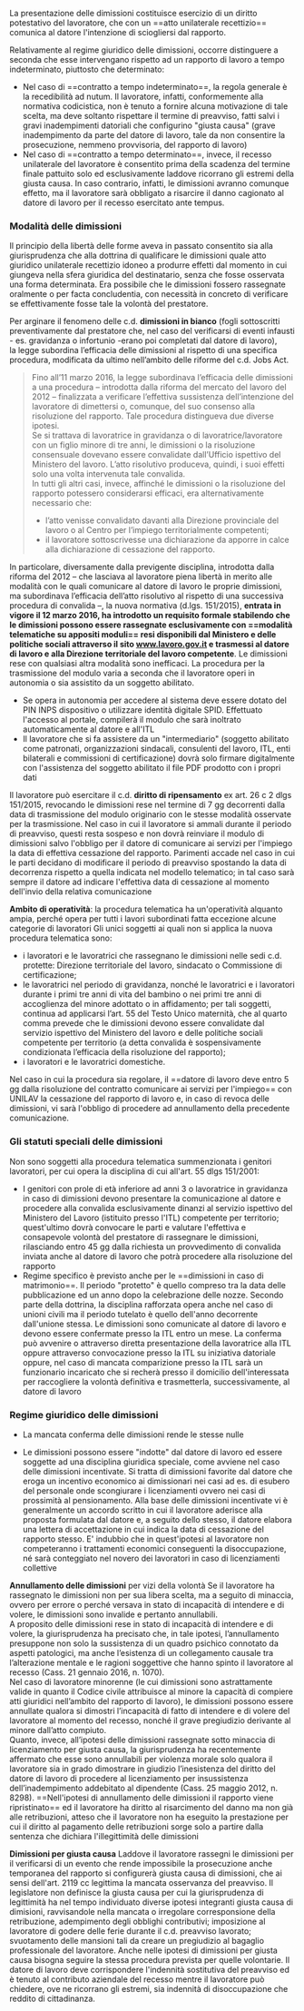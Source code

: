 La presentazione delle dimissioni costituisce esercizio di un diritto potestativo del lavoratore, che con un ==atto unilaterale recettizio== comunica al datore l'intenzione di sciogliersi dal rapporto.

Relativamente al regime giuridico delle dimissioni, occorre distinguere a seconda che esse intervengano rispetto ad un rapporto di lavoro a tempo indeterminato, piuttosto che determinato:
- Nel caso di ==contratto a tempo indeterminato==, la regola generale è la recedibilità ad nutum. Il lavoratore, infatti, conformemente alla normativa codicistica, non è tenuto a fornire alcuna motivazione di tale scelta, ma deve soltanto rispettare il termine di preavviso, fatti salvi i gravi inadempimenti datoriali che configurino "giusta causa" (grave inadempimento da parte del datore di lavoro, tale da non consentire la prosecuzione, nemmeno provvisoria, del rapporto di lavoro)
- Nel caso di ==contratto a tempo determinato==, invece, il recesso unilaterale del lavoratore è consentito prima della scadenza del termine finale pattuito solo ed esclusivamente laddove ricorrano gli estremi della giusta causa. In caso contrario, infatti, le dimissioni avranno comunque effetto, ma il lavoratore sarà obbligato a risarcire il danno cagionato al datore di lavoro per il recesso esercitato ante tempus.


### Modalità delle dimissioni
Il principio della libertà delle forme aveva in passato consentito sia alla giurisprudenza che alla dottrina di qualificare le dimissioni quale atto giuridico unilaterale recettizio idoneo a produrre effetti dal momento in cui giungeva nella sfera giuridica del destinatario, senza che fosse osservata una forma determinata. Era possibile che le dimissioni fossero rassegnate oralmente o per facta concludentia, con necessità in concreto di verificare se effettivamente fosse tale la volontà del prestatore.

Per arginare il fenomeno delle c.d. **dimissioni in bianco** (fogli sottoscritti preventivamente dal prestatore che, nel caso del verificarsi di eventi infausti - es. gravidanza o infortunio -erano poi completati dal datore di lavoro),  la legge subordina l’efficacia delle dimissioni al rispetto di una specifica procedura, modificata da ultimo nell’ambito delle riforme del c.d. Jobs Act.

>Fino all’11 marzo 2016, la legge subordinava l’efficacia delle dimissioni a una procedura – introdotta dalla riforma del mercato del lavoro del 2012 – finalizzata a verificare l’effettiva sussistenza dell’intenzione del lavoratore di dimettersi o, comunque, del suo consenso alla risoluzione del rapporto. Tale procedura distingueva due diverse ipotesi.   
>Se si trattava di lavoratrice in gravidanza o di lavoratrice/lavoratore con un figlio minore di tre anni, le dimissioni o la risoluzione consensuale dovevano essere convalidate dall’Ufficio ispettivo del Ministero del lavoro. L’atto risolutivo produceva, quindi, i suoi effetti solo una volta intervenuta tale convalida.  
>In tutti gli altri casi, invece, affinché le dimissioni o la risoluzione del rapporto potessero considerarsi efficaci, era alternativamente necessario che:  
>- l’atto venisse convalidato davanti alla Direzione provinciale del lavoro o al Centro per l’impiego territorialmente competenti;
>- il lavoratore sottoscrivesse una dichiarazione da apporre in calce alla dichiarazione di cessazione del rapporto.

In particolare, diversamente dalla previgente disciplina, introdotta dalla riforma del 2012 – che lasciava al lavoratore piena libertà in merito alle modalità con le quali comunicare al datore di lavoro le proprie dimissioni, ma subordinava l’efficacia dell’atto risolutivo al rispetto di una successiva procedura di convalida –, la nuova normativa (d.lgs. 151/2015), **entrata in vigore il 12 marzo 2016, ha introdotto un requisito formale stabilendo che le dimissioni possono essere rassegnate esclusivamente con ==modalità telematiche su appositi moduli== resi disponibili dal Ministero e delle politiche sociali attraverso il sito www.lavoro.gov.it e trasmessi al datore di lavoro e alla Direzione territoriale del lavoro competente**. Le dimissioni rese con qualsiasi altra modalità sono inefficaci.
La procedura per la trasmissione del modulo varia a seconda che il lavoratore operi in autonomia o sia assistito da un soggetto abilitato.
- Se opera in autonomia per accedere al sistema deve essere dotato del PIN INPS dispositivo o utilizzare identità digitale SPID. Effettuato l'accesso al portale, compilerà il modulo che sarà inoltrato automaticamente al datore e all'ITL
- Il lavoratore che si fa assistere da un "intermediario" (soggetto abilitato come patronati, organizzazioni sindacali, consulenti del lavoro, ITL, enti bilaterali e commissioni di certificazione) dovrà solo firmare digitalmente con l'assistenza del soggetto abilitato il file PDF prodotto con i propri dati

Il lavoratore può esercitare il c.d. **diritto di ripensamento** ex art. 26 c 2 dlgs 151/2015, revocando le dimissioni rese nel termine di 7 gg decorrenti dalla data di trasmissione del modulo originario con le stesse modalità osservate per la trasmissione. Nel caso in cui il lavoratore si ammali durante il periodo di preavviso, questi resta sospeso e non dovrà reinviare il modulo di dimissioni salvo l'obbligo per il datore di comunicare ai servizi per l'impiego la data di effettiva cessazione del rapporto. Parimenti accade nel caso in cui le parti decidano di modificare il periodo di preavviso spostando la data di decorrenza rispetto a quella indicata nel modello telematico; in tal caso sarà sempre il datore ad indicare l'effettiva data di cessazione al momento dell'invio della relativa comunicazione

**Ambito di operatività**: la procedura telematica ha un'operatività alquanto ampia, perché opera per tutti i lavori subordinati fatta eccezione alcune categorie di lavoratori
Gli unici soggetti ai quali non si applica la nuova procedura telematica sono:
- i lavoratori e le lavoratrici che rassegnano le dimissioni nelle sedi c.d. protette: Direzione territoriale del lavoro, sindacato o Commissione di certificazione;
- le lavoratrici nel periodo di gravidanza, nonché le lavoratrici e i lavoratori durante i primi tre anni di vita del bambino o nei primi tre anni di accoglienza del minore adottato o in affidamento; per tali soggetti, continua ad applicarsi l’art. 55 del Testo Unico maternità, che al quarto comma prevede che le dimissioni devono essere convalidate dal servizio ispettivo del Ministero del lavoro e delle politiche sociali competente per territorio (a detta convalida è sospensivamente condizionata l’efficacia della risoluzione del rapporto);
- i lavoratori e le lavoratrici domestiche.

Nel caso in cui la procedura sia regolare, il ==datore di lavoro deve entro 5 gg dalla risoluzione del contratto comunicare ai servizi per l'impiego== con UNILAV la cessazione del rapporto di lavoro e, in caso di revoca delle dimissioni, vi sarà l'obbligo di procedere ad annullamento della precedente comunicazione.


### Gli statuti speciali delle dimissioni
Non sono soggetti alla procedura telematica summenzionata i genitori lavoratori, per cui opera la disciplina di cui all'art. 55 dlgs 151/2001:
- I genitori con prole di età inferiore ad anni 3 o lavoratrice in gravidanza in caso di dimissioni devono presentare la comunicazione al datore e procedere alla convalida esclusivamente dinanzi al servizio ispettivo del Ministero del Lavoro (istituito presso l'ITL) competente per territorio; quest'ultimo dovrà convocare le parti e valutare l'effettiva e consapevole volontà del prestatore di rassegnare le dimissioni, rilasciando entro 45 gg dalla richiesta un provvedimento di convalida inviata anche al datore di lavoro che potrà procedere alla risoluzione del rapporto
- Regime specifico è previsto anche per le ==dimissioni in caso di matrimonio==. Il periodo "protetto" è quello compreso tra la data delle pubblicazione ed un anno dopo la celebrazione delle nozze. Secondo parte della dottrina, la disciplina rafforzata opera anche nel caso di unioni civili ma il periodo tutelato è quello dell'anno decorrente dall'unione stessa. Le dimissioni sono comunicate al datore di lavoro e devono essere confermate presso la ITL entro un mese. La conferma può avvenire o attraverso diretta presentazione della lavoratrice alla ITL oppure attraverso convocazione presso la ITL su iniziativa datoriale oppure, nel caso di mancata comparizione presso la ITL sarà un funzionario incaricato che si recherà presso il domicilio dell'interessata per raccogliere la volontà definitiva e trasmetterla, successivamente, al datore di lavoro

### Regime giuridico delle dimissioni
- La mancata conferma delle dimissioni rende le stesse nulle

- Le dimissioni possono essere "indotte" dal datore di lavoro ed essere soggette ad una disciplina giuridica speciale, come avviene nel caso delle dimissioni incentivate. Si tratta di dimissioni favorite dal datore che eroga un incentivo economico ai dimissionari nei casi ad es. di esubero del personale onde scongiurare i licenziamenti ovvero nei casi di prossimità al pensionamento. Alla base delle dimissioni incentivate vi è generalmente un accordo scritto in cui il lavoratore aderisce alla proposta formulata dal datore e, a seguito dello stesso, il datore elabora una lettera di accettazione in cui indica la data di cessazione del rapporto stesso. E' indubbio che in quest'ipotesi al lavoratore non competeranno i trattamenti economici conseguenti la disoccupazione, né sarà conteggiato nel novero dei lavoratori in caso di licenziamenti collettive

**Annullamento delle dimissioni** per vizi della volontà
Se il lavoratore ha rassegnato le dimissioni non per sua libera scelta, ma a seguito di minaccia, ovvero per errore o perché versava in stato di incapacità di intendere e di volere, le dimissioni sono invalide e pertanto annullabili.  
A proposito delle dimissioni rese in stato di incapacità di intendere e di volere, la giurisprudenza ha precisato che, in tale ipotesi, l’annullamento presuppone non solo la sussistenza di un quadro psichico connotato da aspetti patologici, ma anche l’esistenza di un collegamento causale tra l’alterazione mentale e le ragioni soggettive che hanno spinto il lavoratore al recesso (Cass. 21 gennaio 2016, n. 1070).  
Nel caso di lavoratore minorenne (le cui dimissioni sono astrattamente valide in quanto il Codice civile attribuisce al minore la capacità di compiere atti giuridici nell’ambito del rapporto di lavoro), le dimissioni possono essere annullate qualora si dimostri l’incapacità di fatto di intendere e di volere del lavoratore al momento del recesso, nonché il grave pregiudizio derivante al minore dall’atto compiuto.  
Quanto, invece, all’ipotesi delle dimissioni rassegnate sotto minaccia di licenziamento per giusta causa, la giurisprudenza ha recentemente affermato che esse sono annullabili per violenza morale solo qualora il lavoratore sia in grado dimostrare in giudizio l’inesistenza del diritto del datore di lavoro di procedere al licenziamento per insussistenza dell’inadempimento addebitato al dipendente (Cass. 25 maggio 2012, n. 8298).
==Nell'ipotesi di annullamento delle dimissioni il rapporto viene ripristinato== ed il lavoratore ha diritto al risarcimento del danno ma non già alle retribuzioni, atteso che il lavoratore non ha eseguito la prestazione per cui il diritto al pagamento delle retribuzioni sorge solo a partire dalla sentenza che dichiara l'illegittimità delle dimissioni

**Dimissioni per giusta causa**
Laddove il lavoratore rassegni le dimissioni per il verificarsi di un evento che rende impossibile la prosecuzione anche temporanea del rapporto si configurerà giusta causa di dimissioni, che ai sensi dell'art. 2119 cc legittima la mancata osservanza del preavviso.
Il legislatore non definisce la giusta causa per cui la giurisprudenza di legittimità ha nel tempo individuato diverse ipotesi integranti giusta causa di dimisioni, ravvisandole nella mancata o irregolare corresponsione della retribuzione, adempimento degli obblighi contributivi; imposizione al lavoratore di godere delle ferie durante il c.d. preavviso lavorato; svuotamento delle mansioni tali da creare un pregiudizio al bagaglio professionale del lavoratore.
Anche nelle ipotesi di dimissioni per giusta causa bisogna seguire la stessa procedura prevista per quelle volontarie. Il datore di lavoro deve corrispondere l'indennità sostitutiva del preavviso ed è tenuto al contributo aziendale del recesso mentre il lavoratore può chiedere, ove ne ricorrano gli estremi, sia indennità di disoccupazione che reddito di cittadinanza.
